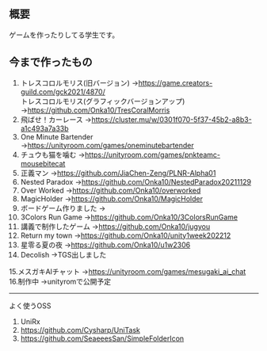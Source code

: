 ## 概要
ゲームを作ったりしてる学生です。

## 今まで作ったもの
1. トレスコロルモリス(旧バージョン)
→https://game.creators-guild.com/gck2021/4870/  
トレスコロルモリス(グラフィックバージョンアップ)
→https://github.com/Onka10/TresCoralMorris
2. 飛ばせ！カーレース
→https://cluster.mu/w/0301f070-5f37-45b2-a8b3-a1c493a7a33b
3. One Minute Bartender
→https://unityroom.com/games/oneminutebartender
4. チュウも猫を噛む
→https://unityroom.com/games/pnkteamc-mousebitecat
5. 正義マン
→https://github.com/JiaChen-Zeng/PLNR-Alpha01
6. Nested Paradox
→https://github.com/Onka10/NestedParadox20211129
7. Over Worked
→https://github.com/Onka10/overworked
8. MagicHolder
→https://github.com/Onka10/MagicHolder
9. ボードゲーム作りました
→
10. 3Colors Run Game
→https://github.com/Onka10/3ColorsRunGame
11. 講義で制作したゲーム
→https://github.com/Onka10/jugyou
12. Return my town
→https://github.com/Onka10/unity1week202212
13. 星零る夏の夜
→https://github.com/Onka10/u1w2306
14. Decolish
→TGS出しました

15.メスガキAIチャット
→https://unityroom.com/games/mesugaki_ai_chat    
16.制作中
→unityromで公開予定  

---

よく使うOSS
1. UniRx
2. https://github.com/Cysharp/UniTask
3. https://github.com/SeaeeesSan/SimpleFolderIcon
